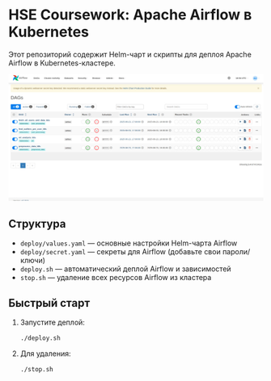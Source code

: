 # HSE Coursework: Apache Airflow в Kubernetes

Этот репозиторий содержит Helm-чарт и скрипты для деплоя Apache Airflow в Kubernetes-кластере.

![](https://github.com/HSE-COURSEWORK-2025/hse-coursework-airflow/blob/master/airflow_demo.jpg)

## Структура
- `deploy/values.yaml` — основные настройки Helm-чарта Airflow
- `deploy/secret.yaml` — секреты для Airflow (добавьте свои пароли/ключи)
- `deploy.sh` — автоматический деплой Airflow и зависимостей
- `stop.sh` — удаление всех ресурсов Airflow из кластера

## Быстрый старт
1. Запустите деплой:
   ```bash
   ./deploy.sh
   ```
2. Для удаления:
   ```bash
   ./stop.sh
   ```
